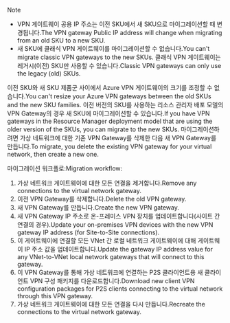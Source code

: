 > [!NOTE]
> * <span data-ttu-id="ff38f-101">VPN 게이트웨이 공용 IP 주소는 이전 SKU에서 새 SKU으로 마이그레이션할 때 변경됩니다.</span><span class="sxs-lookup"><span data-stu-id="ff38f-101">The VPN gateway Public IP address will change when migrating from an old SKU to a new SKU.</span></span>
> * <span data-ttu-id="ff38f-102">새 SKU에 클래식 VPN 게이트웨이를 마이그레이션할 수 없습니다.</span><span class="sxs-lookup"><span data-stu-id="ff38f-102">You can't migrate classic VPN gateways to the new SKUs.</span></span> <span data-ttu-id="ff38f-103">클래식 VPN 게이트웨이는 레거시(이전) SKU만 사용할 수 있습니다.</span><span class="sxs-lookup"><span data-stu-id="ff38f-103">Classic VPN gateways can only use the legacy (old) SKUs.</span></span>
> 

<span data-ttu-id="ff38f-104">이전 SKU와 새 SKU 제품군 사이에서 Azure VPN 게이트웨이의 크기를 조정할 수 없습니다.</span><span class="sxs-lookup"><span data-stu-id="ff38f-104">You can't resize your Azure VPN gateways between the old SKUs and the new SKU families.</span></span> <span data-ttu-id="ff38f-105">이전 버전의 SKU를 사용하는 리소스 관리자 배포 모델의 VPN Gateway의 경우 새 SKU에 마이그레이션할 수 있습니다.</span><span class="sxs-lookup"><span data-stu-id="ff38f-105">If you have VPN gateways in the Resource Manager deployment model that are using the older version of the SKUs, you can migrate to the new SKUs.</span></span> <span data-ttu-id="ff38f-106">마이그레이션하려면 가상 네트워크에 대한 기존 VPN Gateway를 삭제한 다음 새 VPN Gateway를 만듭니다.</span><span class="sxs-lookup"><span data-stu-id="ff38f-106">To migrate, you delete the existing VPN gateway for your virtual network, then create a new one.</span></span>

<span data-ttu-id="ff38f-107">마이그레이션 워크플로:</span><span class="sxs-lookup"><span data-stu-id="ff38f-107">Migration workflow:</span></span>

1. <span data-ttu-id="ff38f-108">가상 네트워크 게이트웨이에 대한 모든 연결을 제거합니다.</span><span class="sxs-lookup"><span data-stu-id="ff38f-108">Remove any connections to the virtual network gateway.</span></span>
2. <span data-ttu-id="ff38f-109">이전 VPN Gateway를 삭제합니다.</span><span class="sxs-lookup"><span data-stu-id="ff38f-109">Delete the old VPN gateway.</span></span>
3. <span data-ttu-id="ff38f-110">새 VPN Gateway를 만듭니다.</span><span class="sxs-lookup"><span data-stu-id="ff38f-110">Create the new VPN gateway.</span></span>
4. <span data-ttu-id="ff38f-111">새 VPN Gateway IP 주소로 온-프레미스 VPN 장치를 업데이트합니다(사이트 간 연결의 경우).</span><span class="sxs-lookup"><span data-stu-id="ff38f-111">Update your on-premises VPN devices with the new VPN gateway IP address (for Site-to-Site connections).</span></span>
5. <span data-ttu-id="ff38f-112">이 게이트웨이에 연결할 모든 VNet 간 로컬 네트워크 게이트웨이에 대해 게이트웨이 IP 주소 값을 업데이트합니다.</span><span class="sxs-lookup"><span data-stu-id="ff38f-112">Update the gateway IP address value for any VNet-to-VNet local network gateways that will connect to this gateway.</span></span>
6. <span data-ttu-id="ff38f-113">이 VPN Gateway를 통해 가상 네트워크에 연결하는 P2S 클라이언트용 새 클라이언트 VPN 구성 패키지를 다운로드합니다.</span><span class="sxs-lookup"><span data-stu-id="ff38f-113">Download new client VPN configuration packages for P2S clients connecting to the virtual network through this VPN gateway.</span></span>
7. <span data-ttu-id="ff38f-114">가상 네트워크 게이트웨이에 대한 모든 연결을 다시 만듭니다.</span><span class="sxs-lookup"><span data-stu-id="ff38f-114">Recreate the connections to the virtual network gateway.</span></span>